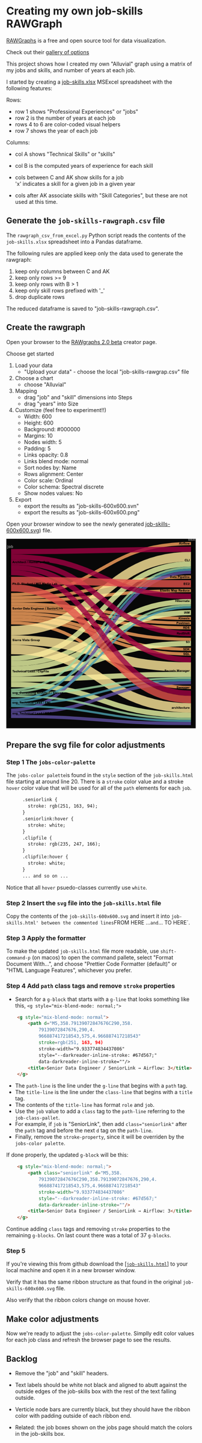 # Creating my own  job-skills RAWGraph

[RAWGraphs](https://www.rawgraphs.io/) is a free and open source tool for data visualization.

Check out their [gallery of options](https://www.rawgraphs.io/gallery)

This project shows how I created my own "Alluvial" graph using a matrix of my jobs and skills, and number of years at each job.

I started by creating a [job-skills.xlsx](job-skills.xlsx) MSExcel spreadsheet with the following features:  

Rows:  

* row 1 shows "Professional Experiences" or "jobs"  
* row 2 is the number of years at each job  
* rows 4 to 6 are color-coded visual helpers  
* row 7 shows the year of each job  

Columns:  

* col A shows "Technical Skills" or "skills"  
* col B is the computed years of experience for each skill
* cols between C and AK show skills for a job  
'x' indicates a skill for a given job in a given year  

* cols after AK associate skills with "Skill Categories",
but these are not used at this time.

## Generate the `job-skills-rawgraph.csv` file  

The `rawgraph_csv_from_excel.py` Python script
reads the contents of the `job-skills.xlsx` spreadsheet
into a Pandas dataframe.

The following rules are applied keep only the data
used to generate the rawgraph:

1. keep only columns between C and AK
2. keep only rows >= 9  
3. keep only rows with B > 1
4. keep only skill rows prefixed with '_'  
5. drop duplicate rows  

The reduced dataframe is saved to "job-skills-rawgraph.csv".

## Create the rawgraph

Open your browser to the [RAWgraphs 2.0 beta](https://app.rawgraphs.io/) creator page.  

Choose get started  

1. Load your data  
   * "Upload your data" - choose the local "job-skills-rawgrap.csv" file  
2. Choose a chart  
   * choose "Alluvial"  
3. Mapping  
   * drag "job" and "skill" dimensions into Steps  
   * drag "years" into Size  
4. Customize (feel free to experiment!!)
   * Width: 600
   * Height: 600  
   * Background: #000000
   * Margins: 10
   * Nodes width: 5
   * Padding: 5
   * Links opacity: 0.8
   * Links blend mode: normal
   * Sort nodes by: Name
   * Rows alignment: Center
   * Color scale: Ordinal
   * Color schema: Spectral discrete
   * Show nodes values: No
5. Export  
   * export the results as "job-skills-600x600.svn"  
   * export the results as "job-skills-600x600.png"  

Open your browser window to see the newly generated [job-skills-600x600.svg](./job-skills-600x600.svg)) file.

![job-skills-600x600.png](./job-skills-600x600.png)

## Prepare the svg file for color adjustments  

### Step 1  The `jobs-color-palette`  

The `jobs-color palette`is found in the `style` section of the `job-skills.html`
file starting at around line 20.  There is a `stroke` color value and a
stroke `hover` color value that will be used for all of the `path` elements
for each `job`.

``` html
      .seniorlink {
        stroke: rgb(251, 163, 94);
      }
      .seniorlink:hover {
        stroke: white;
      }
      .clipfile {
        stroke: rgb(235, 247, 166);
      }
      .clipfile:hover {
        stroke: white;
      }
      ... and so on ...
```

Notice that all `hover` psuedo-classes currently use `white`.

### Step 2  Insert the `svg` file into the `job-skills.html` file

Copy the contents of the `job-skills-600x600.svg` and insert it into `job-skills.html'
between the commented lines`FROM HERE ...` and `... TO HERE`.

### Step 3  Apply the formatter  

To make the updated `job-skills.html` file more readable, use `shift-command-p`
(on macos) to open the command pallete,  select "Format Document With...",
and choose "Prettier Code Formatter (default)" or "HTML Language Features",
whichever you prefer.

### Step 4 Add `path` class tags and remove `stroke` properties  

* Search for a `g-block` that starts with a `g-line` that looks something like this, `<g style="mix-blend-mode: normal;">`  

``` html
    <g style="mix-blend-mode: normal">                                  <!-- g-line -->
        <path d="M5,358.79139072847676C290,358.
            79139072847676,290,4.                                       <!-- path-line -->
            966887417218543,575,4.966887417218543" 
            stroke=rgb(251, 163, 94)                                    <!-- stroke-property -->
            stroke-width="9.933774834437086"
            style="--darkreader-inline-stroke: #67d567;" 
            data-darkreader-inline-stroke=""/>
        <title>Senior Data Engineer / SeniorLink → Airflow: 3</title>   <!-- title line -->
    </g>
```

* The `path-line` is the line under the `g-line` that begins with a `path` tag.  
* The `title-line` is the line under the `class-line` that begins with a `title` tag.  
* The contents of the `title-line` has format `role` and `job`.  
* Use the `job` value to add a `class` tag to the `path-line` referring to the `job-class-pallet`.  
* For example, if `job` is "SeniorLink", then add `class="seniorlink"` after the `path` tag and before the next `d` tag on the `path-line`.  
* Finally, remove the `stroke-property`, since it will be overriden by the `jobs-color palette`.

If done properly, the updated `g-block` will be this:

``` html
    <g style="mix-blend-mode: normal;"> 
        <path class="seniorlink" d="M5,358.
            79139072847676C290,358.79139072847676,290,4. 
            966887417218543,575,4.966887417218543" 
            stroke-width="9.933774834437086"
            style="--darkreader-inline-stroke: #67d567;" 
            data-darkreader-inline-stroke=""/>
        <title>Senior Data Engineer / SeniorLink → Airflow: 3</title>
    </g>
```

Continue adding `class` tags and removing `stroke` properties to the remaining
`g-blocks`.  On last count there was a total of 37 `g-blocks`.

### Step 5  

If you're viewing this from github download the
[[`job-skills.html`](./job-skills.html)] to your local machine and open it in a new browser window.  

Verify that it has the same ribbon structure as that found in the original `job-skills-600x600.svg` file.  

Also verify that the ribbon colors change on mouse hover.  

## Make color adjustments  

Now we're ready to adjust the `jobs-color-palette`.  Simplly edit color values
for each job class and refresh the browser page to see the results.

## Backlog

* Remove the "job" and "skill" headers.

* Text labels should be white not black and aligned to abutt
  against the outside edges of the job-skills box with the rest of
  the text falling outside.

* Verticle node bars are currently black, but they should have
  the ribbon color with padding outside of each ribbon end.

* Related: the job boxes shown on the jobs page should match the
  colors in the job-skills box.

